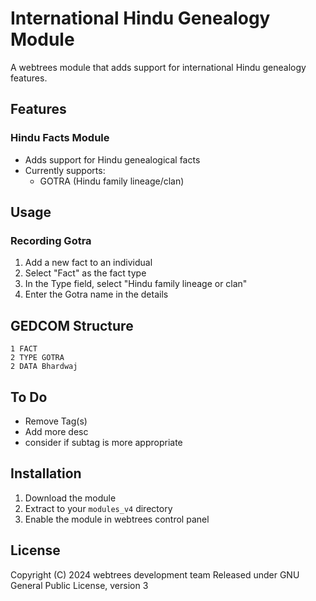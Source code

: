 # International Hindu Genealogy Module

A webtrees module that adds support for international Hindu genealogy features.

## Features

### Hindu Facts Module
- Adds support for Hindu genealogical facts
- Currently supports:
  - GOTRA (Hindu family lineage/clan)

## Usage

### Recording Gotra
1. Add a new fact to an individual
2. Select "Fact" as the fact type
3. In the Type field, select "Hindu family lineage or clan"
4. Enter the Gotra name in the details

## GEDCOM Structure
```gedcom
1 FACT
2 TYPE GOTRA
2 DATA Bhardwaj
```
## To Do
- Remove Tag(s)
- Add more desc
- consider if subtag is more appropriate

## Installation
1. Download the module
2. Extract to your `modules_v4` directory
3. Enable the module in webtrees control panel

## License
Copyright (C) 2024 webtrees development team
Released under GNU General Public License, version 3 